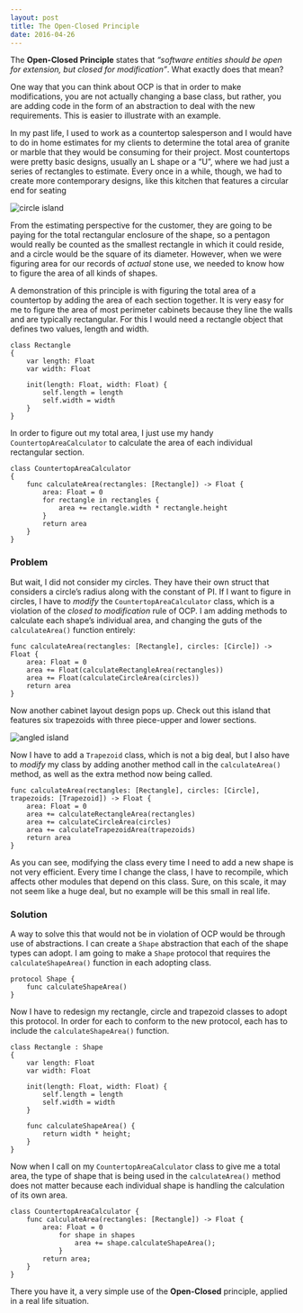 ```yaml
---
layout: post
title: The Open-Closed Principle
date: 2016-04-26
---
```


The **Open-Closed Principle** states that *“software entities should be open for extension, but closed for modification”*. What exactly does that mean?

One way that you can think about OCP is that in order to make modifications, you are not actually changing a base class, but rather, you are adding code in the form of an abstraction to deal with the new requirements. This is easier to illustrate with an example.

In my past life, I used to work as a countertop salesperson and I would have to do in home estimates for my clients to determine the total area of granite or marble that they would be consuming for their project. Most countertops were pretty basic designs, usually an L shape or a “U”, where we had just a series of rectangles to estimate. Every once in a while, though, we had to create more contemporary designs, like this kitchen that features a circular end for seating

![circle island](http://st.hzcdn.com/simgs/3b510bb500b52422_4-8554/contemporary.jpg)

From the estimating perspective for the customer, they are going to be paying for the total rectangular enclosure of the shape, so a pentagon would really be counted as the smallest rectangle in which it could reside, and a circle would be the square of its diameter. However, when we were figuring area for our records of *actual* stone use, we needed to know how to figure the area of all kinds of shapes.

A demonstration of this principle is with figuring the total area of a countertop by adding the area of each section together. It is very easy for me to figure the area of most perimeter cabinets because they line the walls and are typically rectangular. For this I would need a rectangle object that defines two values, length and width.

```
class Rectangle
{
	var length: Float
	var width: Float

	init(length: Float, width: Float) {
		self.length = length
		self.width = width
	}
}
```

In order to figure out my total area, I just use my handy `CountertopAreaCalculator` to calculate the area of each individual rectangular section.

```
class CountertopAreaCalculator
{
	func calculateArea(rectangles: [Rectangle]) -> Float {
		area: Float = 0
		for rectangle in rectangles {
			area += rectangle.width * rectangle.height
		}
		return area
	}
}
```
### Problem

But wait, I did not consider my circles. They have their own struct that considers a circle’s radius along with the constant of PI. If I want to figure in circles, I have to *modify* the `CountertopAreaCalculator` class, which is a violation of the *closed to modification* rule of OCP. I am adding methods to calculate each shape’s individual area, and changing the guts of the `calculateArea()` function entirely:

```
func calculateArea(rectangles: [Rectangle], circles: [Circle]) -> Float {
	area: Float = 0
	area += Float(calculateRectangleArea(rectangles))
	area += Float(calculateCircleArea(circles))
	return area
}
```


Now another cabinet layout design pops up. Check out this island that features six trapezoids with three piece-upper and lower sections.

![angled island](https://s-media-cache-ak0.pinimg.com/736x/4f/13/ce/4f13ce7bd2cb29b744b52318870abf7c.jpg)

Now I have to add a `Trapezoid` class, which is not a big deal, but I also have to *modify* my class by adding another method call in the `calculateArea()` method, as well as the extra method now being called.  

```
func calculateArea(rectangles: [Rectangle], circles: [Circle], trapezoids: [Trapezoid]) -> Float {
	area: Float = 0
	area += calculateRectangleArea(rectangles)
	area += calculateCircleArea(circles)
	area += calculateTrapezoidArea(trapezoids)
	return area
}
```

As you can see, modifying the class every time I need to add a new shape is not very efficient. Every time I change the class, I have to recompile, which affects other modules that depend on this class. Sure, on this scale, it may not seem like a huge deal, but no example will be this small in real life.

### Solution

A way to solve this that would not be in violation of OCP would be through use of abstractions. I can create a `Shape` abstraction that each of the shape types can adopt. I am going to make a `Shape` protocol that requires the `calculateShapeArea()` function in each adopting class.

```
protocol Shape {
	func calculateShapeArea()
}
```

Now I have to redesign my rectangle, circle and trapezoid classes to adopt this protocol. In order for each to conform to the new protocol, each has to include the `calculateShapeArea()` function.

```
class Rectangle : Shape
{
	var length: Float
	var width: Float

	init(length: Float, width: Float) {
		self.length = length
		self.width = width
	}

	func calculateShapeArea() {
		return width * height;
	}
}
```

Now when I call on my `CountertopAreaCalculator` class to give me a total area, the type of shape that is being used in the `calculateArea()` method does not matter because each individual shape is handling the calculation of its own area.

```
class CountertopAreaCalculator {
	func calculateArea(rectangles: [Rectangle]) -> Float {
		area: Float = 0
	    	for shape in shapes
	    		area += shape.calculateShapeArea();
	    	}
		return area;
	}
}
```

There you have it, a very simple use of the **Open-Closed** principle, applied in a real life situation.

